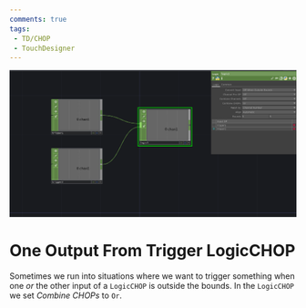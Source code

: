 ```yaml
---
comments: true
tags:
 - TD/CHOP
 - TouchDesigner
---
```


![Retrigger Delay](../img/OneOutputTriggerLogCHOP.png)

# One Output From Trigger LogicCHOP
Sometimes we run into situations where we want to trigger something when one *or* the other input of a `LogicCHOP` is outside the bounds.
In the `LogicCHOP` we set *Combine CHOPs* to `Or`.

